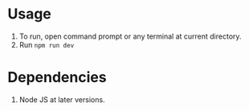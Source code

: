 # Usage

1. To run, open command prompt or any terminal at current directory.
2. Run `npm run dev`

# Dependencies

1. Node JS at later versions.
